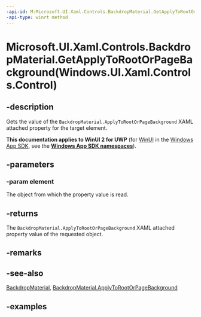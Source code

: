 ```yaml
---
-api-id: M:Microsoft.UI.Xaml.Controls.BackdropMaterial.GetApplyToRootOrPageBackground(Windows.UI.Xaml.Controls.Control)
-api-type: winrt method
---
```


# Microsoft.UI.Xaml.Controls.BackdropMaterial.GetApplyToRootOrPageBackground(Windows.UI.Xaml.Controls.Control)

<!--
public static bool GetApplyToRootOrPageBackground (Windows.UI.Xaml.Controls.Control element);
-->

## -description

Gets the value of the `BackdropMaterial.ApplyToRootOrPageBackground` XAML attached property for the target element.

**This documentation applies to WinUI 2 for UWP** (for [WinUI](/windows/apps/winui/winui3/) in the [Windows App SDK](/windows/apps/windows-app-sdk/), see the **[Windows App SDK namespaces](/windows/windows-app-sdk/api/winrt/)**).

## -parameters

### -param element

The object from which the property value is read.

## -returns

The `BackdropMaterial.ApplyToRootOrPageBackground` XAML attached property value of the requested object.

## -remarks

## -see-also

[BackdropMaterial](backdropmaterial.md), [BackdropMaterial.ApplyToRootOrPageBackground](backdropmaterial_applytorootorpagebackground.md)

## -examples



